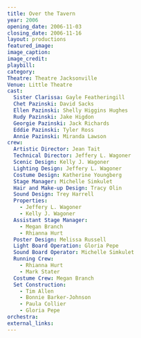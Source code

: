 ```yaml
---
title: Over the Tavern
year: 2006
opening_date: 2006-11-03
closing_date: 2006-11-16
layout: productions
featured_image: 
image_caption:
image_credit:
playbill: 
category: 
Theatre: Theatre Jacksonville
Venue: Little Theatre
cast:
  Sister Clarissa: Gayle Featheringill
  Chet Pazinski: David Sacks
  Ellen Pazinski: Shelly Higgins Hughes
  Rudy Pazinski: Jake Higdon
  Georgie Pazinski: Jack Richards
  Eddie Pazinski: Tyler Ross
  Annie Pazinski: Miranda Lawson
crew:
  Artistic Director: Jean Tait
  Technical Director: Jeffery L. Wagoner
  Scenic Design: Kelly J. Wagoner
  Lighting Design: Jeffery L. Wagoner
  Costume Design: Katherine Youngberg
  Stage Manager: Michelle Simkulet
  Hair and Make-up Design: Tracy Olin
  Sound Design: Trey Harrell
  Properties: 
    - Jeffery L. Wagoner
    - Kelly J. Wagoner
  Assistant Stage Manager: 
    - Megan Branch
    - Rhianna Hurt
  Poster Design: Melissa Russell
  Light Board Operation: Gloria Pepe
  Sound Board Operator: Michelle Simkulet
  Running Crew: 
    - Rhianna Hurt
    - Mark Stater
  Costume Crew: Megan Branch
  Set Construction: 
    - Tim Allen
    - Bonnie Barker-Johnson
    - Paula Collier
    - Gloria Pepe
orchestra:
external_links:
---
```

